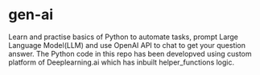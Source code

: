 # gen-ai
Learn and practise basics of Python to automate tasks, prompt Large Language Model(LLM) and use OpenAI API to chat to get your question answer.
The Python code in this repo has been developved using custom platform of Deeplearning.ai which has inbuilt helper_functions logic. 
